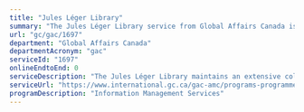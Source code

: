 ```yaml
---
title: "Jules Léger Library"
summary: "The Jules Léger Library service from Global Affairs Canada is not available end-to-end online, according to the GC Service Inventory."
url: "gc/gac/1697"
department: "Global Affairs Canada"
departmentAcronym: "gac"
serviceId: "1697"
onlineEndtoEnd: 0
serviceDescription: "The Jules Léger Library maintains an extensive collection of books, documents, periodicals and newspapers."
serviceUrl: "https://www.international.gc.ca/gac-amc/programs-programmes/jll-bjl/index.aspx?lang=eng"
programDescription: "Information Management Services"
---
```

